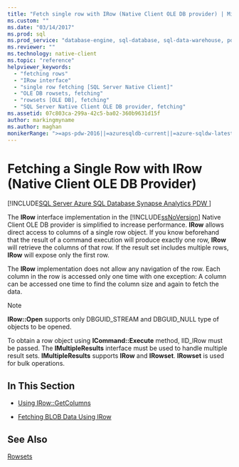 ```yaml
---
title: "Fetch single row with IRow (Native Client OLE DB provider) | Microsoft Docs"
ms.custom: ""
ms.date: "03/14/2017"
ms.prod: sql
ms.prod_service: "database-engine, sql-database, sql-data-warehouse, pdw"
ms.reviewer: ""
ms.technology: native-client
ms.topic: "reference"
helpviewer_keywords: 
  - "fetching rows"
  - "IRow interface"
  - "single row fetching [SQL Server Native Client]"
  - "OLE DB rowsets, fetching"
  - "rowsets [OLE DB], fetching"
  - "SQL Server Native Client OLE DB provider, fetching"
ms.assetid: 07c803ca-299a-42c5-ba02-360b9631d15f
author: markingmyname
ms.author: maghan
monikerRange: ">=aps-pdw-2016||=azuresqldb-current||=azure-sqldw-latest||>=sql-server-2016||=sqlallproducts-allversions||>=sql-server-linux-2017||=azuresqldb-mi-current"
---
```

# Fetching a Single Row with IRow (Native Client OLE DB Provider)
[!INCLUDE[SQL Server Azure SQL Database Synapse Analytics PDW ](../../includes/applies-to-version/sql-asdb-asdbmi-asa-pdw.md)]

  The **IRow** interface implementation in the [!INCLUDE[ssNoVersion](../../includes/ssnoversion-md.md)] Native Client OLE DB provider is simplified to increase performance. **IRow** allows direct access to columns of a single row object. If you know beforehand that the result of a command execution will produce exactly one row, **IRow** will retrieve the columns of that row. If the result set includes multiple rows, **IRow** will expose only the first row.  
  
 The **IRow** implementation does not allow any navigation of the row. Each column in the row is accessed only one time with one exception: A column can be accessed one time to find the column size and again to fetch the data.  
  
> [!NOTE]  
>  **IRow::Open** supports only DBGUID_STREAM and DBGUID_NULL type of objects to be opened.  
  
 To obtain a row object using **ICommand::Execute** method, IID_IRow must be passed. The **IMultipleResults** interface must be used to handle multiple result sets. **IMultipleResults** supports **IRow** and **IRowset**. **IRowset** is used for bulk operations.  
  
## In This Section  
  
-   [Using IRow::GetColumns](../../relational-databases/native-client-ole-db-rowsets/using-irow-getcolumns.md)  
  
-   [Fetching BLOB Data Using IRow](https://msdn.microsoft.com/library/badbd6ac-20aa-4891-a14f-48d38e7f30de)  
  
## See Also  
 [Rowsets](../../relational-databases/native-client-ole-db-rowsets/rowsets.md)  
  
  
